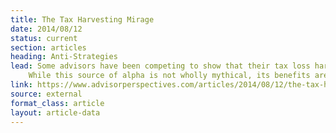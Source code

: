 ```yaml
---
title: The Tax Harvesting Mirage
date: 2014/08/12
status: current
section: articles
heading: Anti-Strategies
lead: Some advisors have been competing to show that their tax loss harvesting strategies produce a substantial “tax alpha.”
    While this source of alpha is not wholly mythical, its benefits are vastly overstated.
link: https://www.advisorperspectives.com/articles/2014/08/12/the-tax-harvesting-mirage
source: external
format_class: article
layout: article-data
---
```


